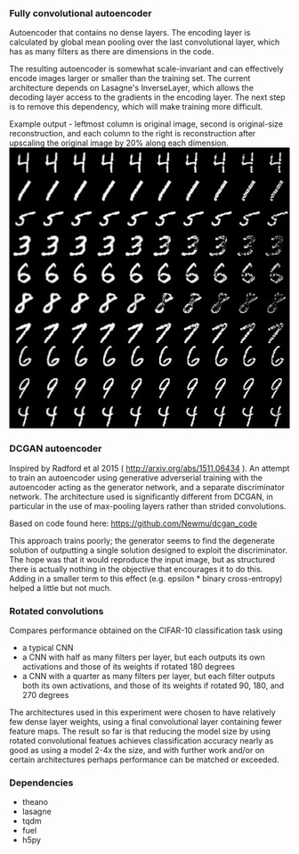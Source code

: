 ### Fully convolutional autoencoder
Autoencoder that contains no dense layers. The encoding layer is calculated by global mean pooling over the last convolutional layer, which has as many filters as there are dimensions in the code.

The resulting autoencoder is somewhat scale-invariant and can effectively encode images larger or smaller than the training set. The current architecture depends on Lasagne's InverseLayer, which allows the decoding layer access to the gradients in the encoding layer. The next step is to remove this dependency, which will make training more difficult.

Example output - leftmost column is original image, second is original-size reconstruction, and each column to the right is reconstruction after upscaling the original image by 20% along each dimension.
![image](fcae/increasing_size_autoencoded.jpg)

### DCGAN autoencoder
Inspired by Radford et al 2015 ( http://arxiv.org/abs/1511.06434 ). An attempt to train an autoencoder using generative adverserial training with the autoencoder acting as the generator network, and a separate discriminator network. The architecture used is significantly different from DCGAN, in particular in the use of max-pooling layers rather than strided convolutions.

Based on code found here:
https://github.com/Newmu/dcgan_code

This approach trains poorly; the generator seems to find the degenerate solution of outputting a single solution designed to exploit the discriminator. The hope was that it would reproduce the input image, but as structured there is actually nothing in the objective that encourages it to do this. Adding in a smaller term to this effect (e.g. epsilon * binary cross-entropy) helped a little but not much.

### Rotated convolutions
Compares performance obtained on the CIFAR-10 classification task using
- a typical CNN
- a CNN with half as many filters per layer, but each outputs its own activations and those of its weights if rotated 180 degrees
- a CNN with a quarter as many filters per layer, but each filter outputs both its own activations, and those of its weights if rotated 90, 180, and 270 degrees

The architectures used in this experiment were chosen to have relatively few dense layer weights, using a final convolutional layer containing fewer feature maps. The result so far is that reducing the model size by using rotated convolutional featues achieves classification accuracy nearly as good as using a model 2-4x the size, and with further work and/or on certain architectures perhaps performance can be matched or exceeded.

### Dependencies
- theano
- lasagne
- tqdm
- fuel
- h5py
